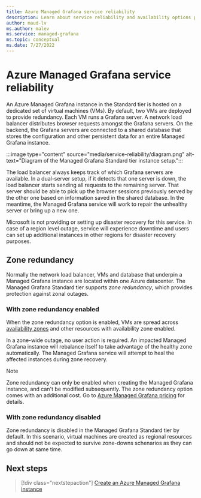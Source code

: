 ```yaml
---
title: Azure Managed Grafana service reliability 
description: Learn about service reliability and availability options provided by Azure Managed Grafana
author: maud-lv 
ms.author: malev 
ms.service: managed-grafana 
ms.topic: conceptual
ms.date: 7/27/2022 
---
```


# Azure Managed Grafana service reliability

An Azure Managed Grafana instance in the Standard tier is hosted on a dedicated set of virtual machines (VMs). By default, two VMs are deployed to provide redundancy. Each VM runs a Grafana server. A network load balancer distributes browser requests amongst the Grafana servers. On the backend, the Grafana servers are connected to a shared database that stores the configuration and other persistent data for an entire Managed Grafana instance.

:::image type="content" source="media/service-reliability/diagram.png" alt-text="Diagram of the Managed Grafana Standard tier instance setup.":::

The load balancer always keeps track of which Grafana servers are available. In a dual-server setup, if it detects that one server is down, the load balancer starts sending all requests to the remaining server. That server should be able to pick up the browser sessions previously served by the other one based on information saved in the shared database. In the meantime, the Managed Grafana service will work to repair the unhealthy server or bring up a new one.

Microsoft is not providing or setting up disaster recovery for this service. In case of a region level outage, service will experience downtime and users can set up additional instances in other regions for disaster recovery purposes.

## Zone redundancy

Normally the network load balancer, VMs and database that underpin a Managed Grafana instance are located within one Azure datacenter. The Managed Grafana Standard tier supports *zone redundancy*, which provides protection against zonal outages. 

### With zone redundancy enabled

When the zone redundancy option is enabled, VMs are spread across [availability zones](../availability-zones/az-overview.md#availability-zones) and other resources with availability zone enabled.

In a zone-wide outage, no user action is required. An impacted Managed Grafana instance will rebalance itself to take advantage of the healthy zone automatically. The Managed Grafana service will attempt to heal the affected instances during zone recovery.

> [!NOTE]
> Zone redundancy can only be enabled when creating the Managed Grafana instance, and can't be modified subsequently. The zone redundancy option comes with an additional cost. Go to [Azure Managed Grafana pricing](https://azure.microsoft.com/pricing/details/managed-grafana/) for details.

### With zone redundancy disabled
Zone redundancy is disabled in the Managed Grafana Standard tier by default. In this scenario, virtual machines are created as regional resources and should not be expected to survive zone-downs schenarios as they can go down at same time.

## Next steps

> [!div class="nextstepaction"]
> [Create an Azure Managed Grafana instance](./quickstart-managed-grafana-portal.md)
